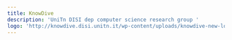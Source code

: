 ```yaml
---
title: KnowDive
description: 'UniTn DISI dep computer science research group '
logo: 'http://knowdive.disi.unitn.it/wp-content/uploads/knowdive-new-logo.png'
---
```

